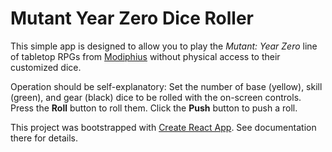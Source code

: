 # Mutant Year Zero Dice Roller

This simple app is designed to allow you to play the _Mutant: Year Zero_ line of tabletop RPGs from [Modiphius](https://www.modiphius.com/mutant.html) without physical access to their customized dice.

Operation should be self-explanatory: Set the number of base (yellow), skill (green), and gear (black) dice to be rolled with the on-screen controls. Press the **Roll** button to roll them. Click the **Push** button to push a roll.

This project was bootstrapped with [Create React App](https://github.com/facebookincubator/create-react-app). See documentation there for details.
